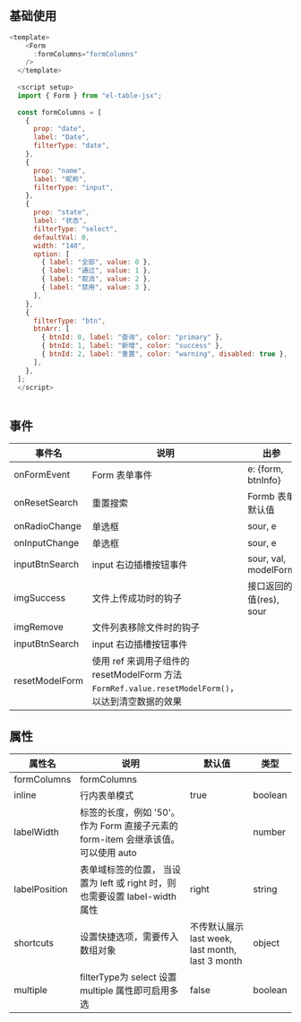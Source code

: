 ## 基础使用

<FormDemo />

```js
<template>
    <Form
      :formColumns="formColumns"
    />
  </template>
  
  <script setup>
  import { Form } from "el-table-jsx";
  
  const formColumns = [
    {
      prop: "date",
      label: "Date",
      filterType: "date",
    },
    {
      prop: "name",
      label: "昵称",
      filterType: "input",
    },
    {
      prop: "state",
      label: "状态",
      filterType: "select",
      defaultVal: 0,
      width: "140",
      option: [
        { label: "全部", value: 0 },
        { label: "通过", value: 1 },
        { label: "取消", value: 2 },
        { label: "禁用", value: 3 },
      ],
    },
    {
      filterType: "btn",
      btnArr: [
        { btnId: 0, label: "查询", color: "primary" },
        { btnId: 1, label: "新增", color: "success" },
        { btnId: 2, label: "重置", color: "warning", disabled: true },
      ],
    },
  ];
  </script>
  
```
<!-- 
```js
import { defineComponent } from "vue";
import { MTable } from "el-table-jsx";

export default defineComponent({
  setup(props, { emit }) {
    return () => (
      <MTable
        formColumns={[
          {
            prop: "date",
            label: "Date",
            filterType: "date",
          },
          {
            prop: "state",
            label: "状态",
            filterType: "select",
            defaultVal: 0,
            width: "140",
            option: [
              { label: "全部", value: 0 },
              { label: "通过", value: 1 },
              { label: "取消", value: 2 },
              { label: "禁用", value: 3 },
            ],
          },
          {
            filterType: "btn",
            btnArr: [
              { btnId: 0, label: "查询", color: "primary" },
              { btnId: 1, label: "新增", color: "success" },
              { btnId: 2, label: "重置", color: "warning", disabled: true },
            ],
          },
        ]}
      ></MTable>
    );
  },
});

``` -->

## 事件
| 事件名 | 说明 | 出参 |
|--------|------|------|
| onFormEvent | Form 表单事件 | e: {form, btnInfo} |
| onResetSearch | 重置搜索 | Formb 表单默认值 |
| onRadioChange | 单选框 | sour, e |
| onInputChange | 单选框 | sour, e |
| inputBtnSearch | input 右边插槽按钮事件 | sour, val, modelForm |
| imgSuccess | 文件上传成功时的钩子 | 接口返回的值(res), sour |
| imgRemove | 文件列表移除文件时的钩子 |  |
| inputBtnSearch | input 右边插槽按钮事件 |  |
| resetModelForm | 使用 ref 来调用子组件的 resetModelForm 方法`FormRef.value.resetModelForm()`，以达到清空数据的效果 | |

## 属性
| 属性名 | 说明 | 默认值 | 类型 |
|--------|------|------|------|
| formColumns | formColumns | |
| inline | 行内表单模式 | true | boolean |
| labelWidth | 标签的长度，例如 '50'。 作为 Form 直接子元素的 form-item 会继承该值。 可以使用 auto | | number |
| labelPosition | 表单域标签的位置， 当设置为 left 或 right 时，则也需要设置 label-width 属性 | right | string |
| shortcuts | 设置快捷选项，需要传入数组对象 | 不传默认展示 last week, last month, last 3 month | object |
| multiple | filterType为 select 设置 multiple 属性即可启用多选 | false | boolean |
